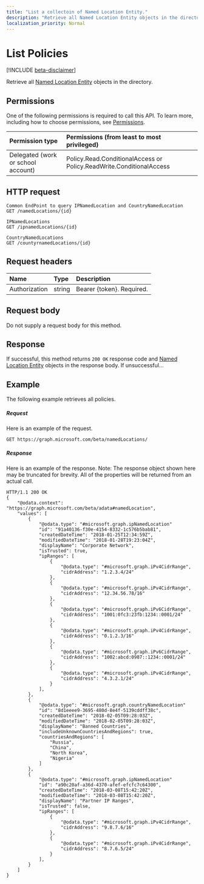 ```yaml
---
title: "List a collectoin of Named Location Entity."
description: "Retrieve all Named Location Entity objects in the directory."
localization_priority: Normal
---
```


# List Policies

[!INCLUDE [beta-disclaimer](../../includes/beta-disclaimer.md)]

Retrieve all [Named Location Entity](../resources/NamedLocation.md) objects in the directory.

## Permissions
One of the following permissions is required to call this API. To learn more, including how to choose permissions, see [Permissions](/graph/permissions-reference).

|Permission type      | Permissions (from least to most privileged)              |
|:--------------------|:---------------------------------------------------------|
|Delegated (work or school account) | Policy.Read.ConditionalAccess or Policy.ReadWrite.ConditionalAccess   |

## HTTP request
<!-- { "blockType": "ignored" } -->
```http
Common EndPoint to query IPNamedLocation and CountryNamedLocation
GET /namedLocations/{id}

IPNamedLocations
GET /ipnamedLocations/{id}

CountryNamedLocations
GET /countyrnamedLocations/{id}
```
## Request headers
| Name       | Type | Description|
|:---------------|:--------|:----------|
| Authorization  | string  | Bearer {token}. Required. |

## Request body
Do not supply a request body for this method.

## Response

If successful, this method returns `200 OK` response code and [Named Location Entity](../resources/NamedLocation.md) objects in the response body. If unsuccessful...

## Example
The following example retrieves all policies.

##### Request
Here is an example of the request.

```http
GET https://graph.microsoft.com/beta/namedLocations/
```

##### Response
Here is an example of the response. Note: The response object shown here may be truncated for brevity. All of the properties will be returned from an actual call.

```http
HTTP/1.1 200 OK
{
    "@odata.context": "https://graph.microsoft.com/beta/adata#namedLocation",
    "values": [
        {
            "@odata.type": "#microsoft.graph.ipNamedLocation"
            "id": "91a40136-f30e-4154-8332-1c576b5bab81",
            "createdDateTime": "2018-01-25T12:34:59Z",
            "modifiedDateTime": "2018-01-28T19:23:04Z",
            "displayName": "Corporate Network",
            "isTrusted": true,
            "ipRanges": [
                {
                    "@odata.type": "#microsoft.graph.iPv4CidrRange",
                    "cidrAddress": "1.2.3.4/24"
                },
                {
                    "@odata.type": "#microsoft.graph.iPv4CidrRange",
                    "cidrAddress": "12.34.56.78/16"
                },
                {
                    "@odata.type": "#microsoft.graph.iPv6CidrRange",
                    "cidrAddress": "1001:0fc3:23fb:1234::0001/24"
                },
                {
                    "@odata.type": "#microsoft.graph.iPv4CidrRange",
                    "cidrAddress": "0.1.2.3/16"
                },
                {
                    "@odata.type": "#microsoft.graph.iPv6CidrRange",
                    "cidrAddress": "1002:abcd:0987::1234::0001/24"
                },
                {
                    "@odata.type": "#microsoft.graph.iPv4CidrRange",
                    "cidrAddress": "4.3.2.1/24"
                }
            ],
        },
        {
            "@odata.type": "#microsoft.graph.countryNamedLocation"
            "id": "8d1eeee9-3695-480d-8e4f-5139cddff38c",
            "createdDateTime": "2018-02-05T09:28:03Z",
            "modifiedDateTime": "2018-02-05T09:28:03Z",
            "displayName": "Banned Countries",
            "includeUnknownCountriesAndRegions": true,
            "countriesAndRegions": [
                "Russia",
                "China",
                "North Korea",
                "Nigeria"
            ]
        },
        {
            "@odata.type": "#microsoft.graph.ipNamedLocation"
            "id": "a90c20af-a36d-4370-afef-efcfc7c64300",
            "createdDateTime": "2018-03-08T15:42:20Z",
            "modifiedDateTime": "2018-03-08T15:42:20Z",
            "displayName": "Partner IP Ranges",
            "isTrusted": false,
            "ipRanges": [
                {
                    "@odata.type": "#microsoft.graph.iPv4CidrRange",
                    "cidrAddress": "9.8.7.6/16"
                },
                {
                    "@odata.type": "#microsoft.graph.iPv4CidrRange",
                    "cidrAddress": "8.7.6.5/24"
                }
            ],
        }
    ]
}

```
